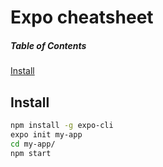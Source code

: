 # Expo cheatsheet

##### Table of Contents
[Install](#install)  

<a name="install"/>

## Install

```bash
npm install -g expo-cli
expo init my-app
cd my-app/
npm start
```
